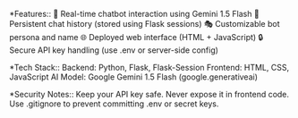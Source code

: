 *Features::
💬 Real-time chatbot interaction using Gemini 1.5 Flash
🧠 Persistent chat history (stored using Flask sessions)
🎭 Customizable bot persona and name
🌐 Deployed web interface (HTML + JavaScript)
🔒 Secure API key handling (use .env or server-side config)

*Tech Stack::
Backend: Python, Flask, Flask-Session
Frontend: HTML, CSS, JavaScript
AI Model: Google Gemini 1.5 Flash (google.generativeai)

*Security Notes::
Keep your API key safe. Never expose it in frontend code.
Use .gitignore to prevent committing .env or secret keys.

